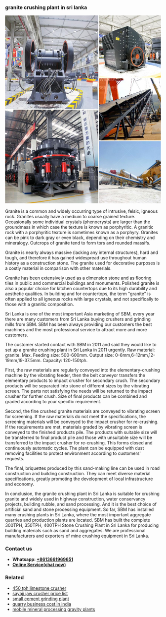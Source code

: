 <h3>granite crushing plant in sri lanka</h3><img src='1702953249.jpg' alt=''><p>Granite is a common and widely occurring type of intrusive, felsic, igneous rock. Granites usually have a medium to coarse grained texture. Occasionally some individual crystals (phenocrysts) are larger than the groundmass in which case the texture is known as porphyritic. A granitic rock with a porphyritic texture is sometimes known as a porphyry. Granites can be pink to dark gray or even black, depending on their chemistry and mineralogy. Outcrops of granite tend to form tors and rounded massifs.</p><p>Granite is nearly always massive (lacking any internal structures), hard and tough, and therefore it has gained widespread use throughout human history as a construction stone. The granite used for decorative purposes is a costly material in comparison with other materials.</p><p>Granite has been extensively used as a dimension stone and as flooring tiles in public and commercial buildings and monuments. Polished granite is also a popular choice for kitchen countertops due to its high durability and aesthetic qualities. In building and for countertops, the term "granite" is often applied to all igneous rocks with large crystals, and not specifically to those with a granitic composition.</p><p>Sri Lanka is one of the most important Asia marketing of SBM, every year there are many customers from Sri Lanka buying crushers and grinding mills from SBM. SBM has been always providing our customers the best machines and the most professional service to attract more and more customers.</p><p>The customer started contact with SBM in 2011 and said they would like to set up a granite crushing plant in Sri Lanka in 2011 urgently. Raw material: granite. Max. Feeding size: 500-600mm. Output size: 0-6mm,6-12mm,12-19mm,19-37.5mm. Capacity: 120-150tph.</p><p>First, the raw materials are regularly conveyed into the elementary-crushing machine by the vibrating feeder, then the belt conveyor transfers the elementary products to impact crusher for secondary crush. The secondary products will be separated into stone of different sizes by the vibrating screen. The parts not satisfying the needs will be returned to the impact crusher for further crush. Size of final products can be combined and graded according to your specific requirement.</p><p>Second, the fine crushed granite materials are conveyed to vibrating screen for screening. If the raw materials do not meet the specifications, the screening materials will be conveyed to the impact crusher for re-crushing. If the requirements are met, materials graded by vibrating screen is conveyed to the finished products pile. The products with suitable size will be transferred to final product pile and those with unsuitable size will be transferred to the impact crusher for re-crushing. This forms closed and continuously automatic cycles. The plant can be equipped with dust removing facilities to protect environment according to customers' requests.</p><p>The final, briquettes produced by this sand-making line can be used in road construction and building construction. They can meet diverse material specifications, greatly promoting the development of local infrastructure and economy.</p><p>In conclusion, the granite crushing plant in Sri Lanka is suitable for crushing granite and widely used in highway construction, water conservancy projects, building rubble, and sand processing. And it is the best choice of artificial sand and stone processing equipment. So far, SBM has installed many crushing plants in Sri Lanka, where the most important aggregate quarries and production plants are located. SBM has built the complete 300TPH, 350TPH, 400TPH Stone Crushing Plant in Sri Lanka for producing building materials such as sand and aggregates. We are professional manufacturers and exporters of mine crushing equipment in Sri Lanka.</p><h3>Contact us</h3><ul><li><strong>Whatsapp:&nbsp;<a href="https://wa.me/8613661969651">+8613661969651</a></strong></li><li><a href="https://swt.shibang-china.com/?git&amp;zhl&amp;granite crushing plant in sri lanka"><strong>Online Service(chat now)</strong></a></li></ul><h3>Related</h3><ul><li><a href='450 tph limestone crusher.md'>450 tph limestone crusher</a></li><li><a href='sayaji jaw crusher price list.md'>sayaji jaw crusher price list</a></li><li><a href='small cement grinding plant.md'>small cement grinding plant</a></li><li><a href='quarry business cost in india.md'>quarry business cost in india</a></li><li><a href='mobile mineral processing gravity plants.md'>mobile mineral processing gravity plants</a></li></ul>